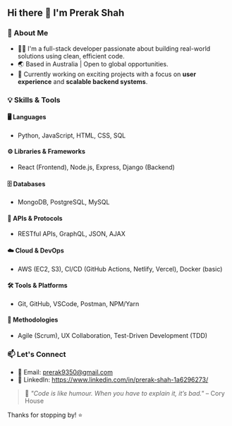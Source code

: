 ## Hi there 👋 I'm Prerak Shah

### 🚀 About Me
- 🧑‍💻 I'm a full-stack developer passionate about building real-world solutions using clean, efficient code.
- 🌏 Based in Australia | Open to global opportunities.
- 💼 Currently working on exciting projects with a focus on **user experience** and **scalable backend systems**.

### 💡 Skills & Tools

#### 🖥️ Languages
- Python, JavaScript, HTML, CSS, SQL

#### ⚙️ Libraries & Frameworks
- React (Frontend), Node.js, Express, Django (Backend)

#### 🗄️ Databases
- MongoDB, PostgreSQL, MySQL

#### 🔌 APIs & Protocols
- RESTful APIs, GraphQL, JSON, AJAX

#### ☁️ Cloud & DevOps
- AWS (EC2, S3), CI/CD (GitHub Actions, Netlify, Vercel), Docker (basic)

#### 🛠️ Tools & Platforms
- Git, GitHub, VSCode, Postman, NPM/Yarn

#### 🔄 Methodologies
- Agile (Scrum), UX Collaboration, Test-Driven Development (TDD)

### 📫 Let's Connect
- 📧 Email: prerak9350@gmail.com 
- 💼 LinkedIn: https://www.linkedin.com/in/prerak-shah-1a6296273/

> 💬 *"Code is like humour. When you have to explain it, it’s bad."* – Cory House

Thanks for stopping by! ⭐
<!--
**perk5/perk5** is a ✨ _special_ ✨ repository because its `README.md` (this file) appears on your GitHub profile.

Here are some ideas to get you started:

- 🔭 I’m currently working on ...
- 🌱 I’m currently learning ...
- 👯 I’m looking to collaborate on ...
- 🤔 I’m looking for help with ...
- 💬 Ask me about ...
- 📫 How to reach me: ...
- 😄 Pronouns: ...
- ⚡ Fun fact: ...
-->
